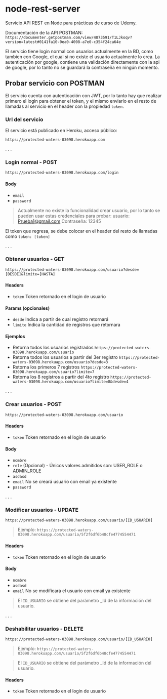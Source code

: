 # node-rest-server
Servicio API REST en Node para prácticas de curso de Udemy.

Documentación de la API POSTMAN: 
``https://documenter.getpostman.com/view/4873591/T1LJkoqv?version=latest#0141fa10-0ea0-4008-a7e0-c354f24ca64e``

El servicio tiene login normal con usuarios actualmente en la BD, como tambien con Google, el cual si no existe el usuario actualmente lo crea.
La autenticación por google, contiene una validación directamente con la api de google, por lo tanto no se guardará la contraseña en ningún momento.


## Probar servicio con POSTMAN
El servicio cuenta con autenticación con JWT, por lo tanto hay que realizar primero el login para obtener el token, y el mismo enviarlo en el resto de llamadas al servicio en el header con la propiedad ``token``.

### Url del servicio
El servicio está publicado en Heroku, acceso público:
```
https://protected-waters-03098.herokuapp.com
```
.
.
.

### Login normal - POST
``
https://protected-waters-03098.herokuapp.com/login
``

#### Body
- `email`
- `password` 
> Actualmente no existe la funcionalidad crear usuario, por lo tanto se pueden usar estas credenciales para probar:
> usuario: Prueba1@gmail.com
> Contraseña: 12345

El token que regresa, se debe colocar en el header del resto de llamadas como `token: [token]`

.
.
.

### Obtener usuarios - GET
``
https://protected-waters-03098.herokuapp.com/usuario?desde=[DESDE]&limite=[HASTA]
``

#### Headers 
- `token` Token retornado en el login de usuario

#### Params (opcionales)
- `desde` Indica a partir de cual registro retornará
- `limite` Indica la cantidad de registros que retornara

#### Ejemplos
- Retorna todos los usuarios registrados `` https://protected-waters-03098.herokuapp.com/usuario `` 
- Retorna todos los usuarios a partir del 3er registro `` https://protected-waters-03098.herokuapp.com/usuario?desde=3 `` 
- Retorna los primeros 7 registros `` https://protected-waters-03098.herokuapp.com/usuario?limite=7 `` 
- Retorna los 8 registros a partir del 4to registro `` https://protected-waters-03098.herokuapp.com/usuario?limite=8&desde=4 `` 

.
.
.

### Crear usuarios - POST
``
https://protected-waters-03098.herokuapp.com/usuario
``

#### Headers 
- `token` Token retornado en el login de usuario

#### Body
- `nombre`
- `role` (Opcional) - Únicos valores admitidos son: USER_ROLE o ADMIN_ROLE
- `asdasd` 	
- `email` No se creará usuario con email ya existente
- `password`

.
.
.

### Modificar usuarios - UPDATE
``
https://protected-waters-03098.herokuapp.com/usuario/[ID_USUARIO]
``
> Ejemplo: `https://protected-waters-03098.herokuapp.com/usuario/5f2f6df6b48cfe4774554471`


#### Headers 
- `token` Token retornado en el login de usuario

#### Body
- `nombre`
- `asdasd` 	
- `email` No se modificará el usuario con email ya existente

 > El `ID_USUARIO` se obtiene del parámetro _Id de la información del usuario.

.
.
.

### Deshabilitar usuarios - DELETE
``
https://protected-waters-03098.herokuapp.com/usuario/[ID_USUARIO]
``
> Ejemplo: `https://protected-waters-03098.herokuapp.com/usuario/5f2f6df6b48cfe4774554471`

> El `ID_USUARIO` se obtiene del parámetro _Id de la información del usuario.

#### Headers 
- `token` Token retornado en el login de usuario


